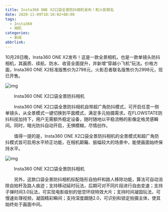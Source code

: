 ```yaml
---
title: Insta360 ONE X2口袋全景防抖相机发布！和火影联名
date: 2020-11-09T18:10:02+08:00
tags:
  - Insta360
  - 相机
categories:
  - 新闻
abbrlink:
---
```


10月28日晚，Insta360 ONE X2发布！这是一款全景相机，也是一款单镜头防抖相机，其画质、续航、防水、收音全面提升，并新增“穿越小飞机”玩法。价格方面，Insta360 ONE X2标准版售价为2798元，火影忍者联名版售价为2998元，现已开售。

![img](https://cdn.jsdelivr.net/gh/yakeing/Documentation@main/Hexo/images/3c54-kcaeqzx9330077.png)

　　Insta360 ONE X2口袋全景防抖相机

　　Insta360 ONE X2口袋全景防抖相机自带超广角防抖模式，可开启任意一侧单镜头，从全景模式一键切换到平面模式，满足多元拍摄需求。在FLOWSTATE防抖科技加持下，用户无需额外稳定设备，随时随地以平稳流畅的影像定格灵感瞬间。同时，暗光防抖自动开启，无惧模糊，尽情创作。

　　值得一提的是，Insta360 ONE X2口袋全景防抖相机的全景模式和超广角防抖模式皆可启用水平矫正功能，在相机颠簸、振幅较大的场景中，能使画面始终保持水平。

![img](https://cdn.jsdelivr.net/gh/yakeing/Documentation@main/Hexo/images/412b-kcaeqzx9330076.png)

　　Insta360 ONE X2口袋全景防抖相机

　　另外，这款口袋全景防抖相机标配隐形自拍杆和路人移除功能，算法可自动消除自拍杆及路人痕迹；支持移动延时玩法，后期可对不同片段进行自由变速；支持子弹时间3.0玩法，可实现电影级别的低空环绕特效大片；支持时间凝固玩法，可慢速处理视频，凝固精彩瞬间；支持深度跟随2.0，可识别和锁定拍摄主体，使其始终处于画面中间。